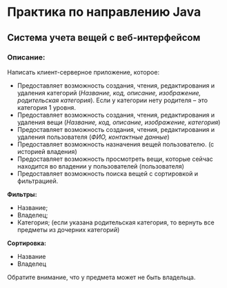 # Практика по направлению Java
## Система учета вещей с веб-интерфейсом

### Описание:
Написать клиент-серверное приложение, которое:
- Предоставляет возможность создания, чтения, редактирования и удаления категорий (*Название, код, описание, изображение, родительская категория*). Если у категории нету родителя – это категория 1 уровня. 
- Предоставляет возможность создания, чтения, редактирования и удаления вещи (*Название, код, описание, изображение, категория*)
- Предоставляет возможность создания, чтения, редактирования и удаления пользователя (*ФИО, контактные данные*)
- Предоставляет возможность назначения вещей пользователю. (с историей владения) 
- Предоставляет возможность просмотреть вещи, которые сейчас находится во владении у пользователей (пользователя) 
- Предоставляет возможность поиска вещей с сортировкой и фильтрацией. 

**Фильтры:**
- Название;
- Владелец; 
- Категория; (если указана родительская категория, то вернуть все предметы из дочерних категорий) 

**Сортировка:**
- Название 
- Владелец

Обратите внимание, что у предмета может не быть владельца.
